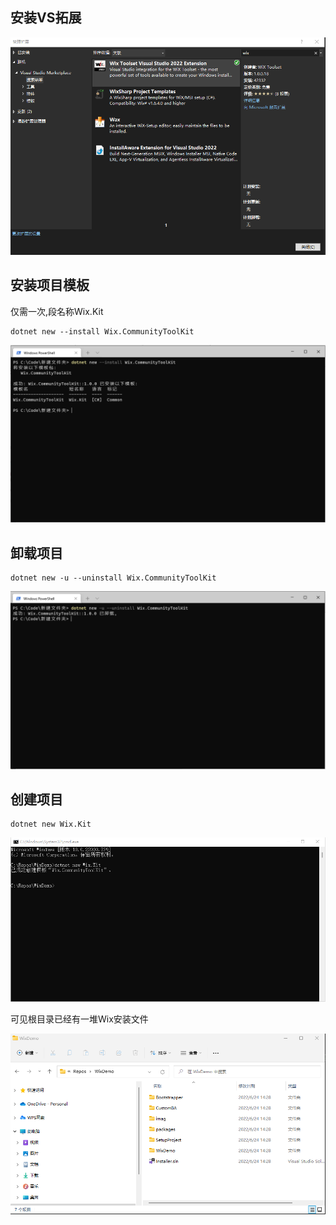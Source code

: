 
## 安装VS拓展

![](Images\06224_5.PNG)

## 安装项目模板
仅需一次,段名称Wix.Kit
```
dotnet new --install Wix.CommunityToolKit
```

![](Images\06224.PNG)

## 卸载项目

```
dotnet new -u --uninstall Wix.CommunityToolKit
```

![](Images\06224_2.PNG)

##  创建项目

```
dotnet new Wix.Kit
```
![](Images\06224_3.PNG)

可见根目录已经有一堆Wix安装文件

![](Images\06224_4.PNG)